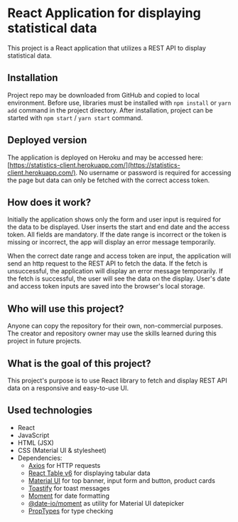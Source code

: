 # React Application for displaying statistical data

This project is a React application that utilizes a REST API to display statistical data.

## Installation

Project repo may be downloaded from GitHub and copied to local environment. Before use, libraries must be installed with `npm install` or `yarn add` command in the project directory. After installation, project can be started with `npm start` / `yarn start` command.

## Deployed version

The application is deployed on Heroku and may be accessed here: [https://statistics-client.herokuapp.com/](https://statistics-client.herokuapp.com/). No username or password is required for accessing the page but data can only be fetched with the correct access token.

## How does it work?

Initially the application shows only the form and user input is required for the data to be displayed. User inserts the start and end date and the access token. All fields are mandatory. If the date range is incorrect or the token is missing or incorrect, the app will display an error message temporarily.

When the correct date range and access token are input, the application will send an http request to the REST API to fetch the data. If the fetch is unsuccessful, the application will display an error message temporarily. If the fetch is successful, the user will see the data on the display. User's date and access token inputs are saved into the browser's local storage.

## Who will use this project?

Anyone can copy the repository for their own, non-commercial purposes. The creator and repository owner may use the skills learned during this project in future projects.

## What is the goal of this project?

This project's purpose is to use React library to fetch and display REST API data on a responsive and easy-to-use UI.

## Used technologies

- React
- JavaScript
- HTML (JSX)
- CSS (Material UI & stylesheet)
- Dependencies:
  - [Axios](https://github.com/axios/axios) for HTTP requests
  - [React Table v6](https://github.com/tannerlinsley/react-table/tree/v6) for displaying tabular data
  - [Material UI](https://material-ui.com/) for top banner, input form and button, product cards
  - [Toastify](https://fkhadra.github.io/react-toastify/introduction) for toast messages
  - [Moment](https://momentjs.com/) for date formatting
  - [@date-io/moment](https://github.com/dmtrKovalenko/date-io) as utility for Material UI datepicker
  - [PropTypes](https://www.npmjs.com/package/prop-types) for type checking
